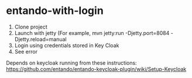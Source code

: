 # entando-with-login

1. Clone project
2. Launch with jetty (For example, mvn jetty:run -Djetty.port=8084 -Djetty.reload=manual
3. Login using credentials stored in Key Cloak
4. See error


Depends on keycloak running from these instructions:
https://github.com/entando/entando-keycloak-plugin/wiki/Setup-Keycloak
